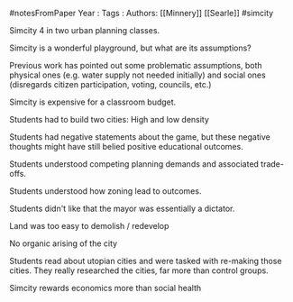 #notesFromPaper
Year   :
Tags   :
Authors: [[Minnery]] [[Searle]]
#simcity

Simcity 4 in two urban planning classes.

Simcity is a wonderful playground, but what are its assumptions?

Previous work has pointed out some problematic assumptions, both physical ones (e.g. water supply not needed initially) and social ones (disregards citizen participation, voting, councils, etc.)

Simcity is expensive for a classroom budget.

Students had to build two cities: High and low density

Students had negative statements about the game, but these negative thoughts might have still belied positive educational outcomes.

Students understood competing planning demands and associated trade-offs.

Students understood how zoning lead to outcomes.

Students didn't like that the mayor was essentially a dictator.

Land was too easy to demolish / redevelop

No organic arising of the city

Students read about utopian cities and were tasked with re-making those cities. They really researched the cities, far more than control groups.

Simcity rewards economics more than social health
